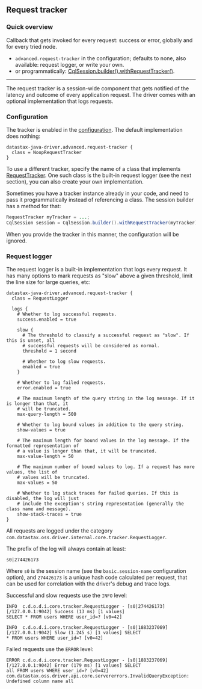 <!--
Licensed to the Apache Software Foundation (ASF) under one
or more contributor license agreements.  See the NOTICE file
distributed with this work for additional information
regarding copyright ownership.  The ASF licenses this file
to you under the Apache License, Version 2.0 (the
"License"); you may not use this file except in compliance
with the License.  You may obtain a copy of the License at

  http://www.apache.org/licenses/LICENSE-2.0

Unless required by applicable law or agreed to in writing,
software distributed under the License is distributed on an
"AS IS" BASIS, WITHOUT WARRANTIES OR CONDITIONS OF ANY
KIND, either express or implied.  See the License for the
specific language governing permissions and limitations
under the License.
-->

## Request tracker

### Quick overview

Callback that gets invoked for every request: success or error, globally and for every tried node.

* `advanced.request-tracker` in the configuration; defaults to none, also available: request logger,
  or write your own.
* or programmatically:
  [CqlSession.builder().withRequestTracker()][SessionBuilder.withRequestTracker].

-----

The request tracker is a session-wide component that gets notified of the latency and outcome of
every application request. The driver comes with an optional implementation that logs requests.

### Configuration

The tracker is enabled in the [configuration](../configuration/). The default implementation does
nothing:

```
datastax-java-driver.advanced.request-tracker {
  class = NoopRequestTracker
}
```

To use a different tracker, specify the name of a class that implements [RequestTracker]. One such
class is the built-in request logger (see the next section), you can also create your own
implementation.

Sometimes you have a tracker instance already in your code, and need to pass it programmatically
instead of referencing a class. The session builder has a method for that:

```java
RequestTracker myTracker = ...;
CqlSession session = CqlSession.builder().withRequestTracker(myTracker).build();
```

When you provide the tracker in this manner, the configuration will be ignored.

### Request logger

The request logger is a built-in implementation that logs every request. It has many options to mark
requests as "slow" above a given threshold, limit the line size for large queries, etc:

```
datastax-java-driver.advanced.request-tracker {
  class = RequestLogger

  logs {
    # Whether to log successful requests.
    success.enabled = true

    slow {
      # The threshold to classify a successful request as "slow". If this is unset, all
      # successful requests will be considered as normal.
      threshold = 1 second

      # Whether to log slow requests.
      enabled = true
    }

    # Whether to log failed requests.
    error.enabled = true

    # The maximum length of the query string in the log message. If it is longer than that, it
    # will be truncated.
    max-query-length = 500

    # Whether to log bound values in addition to the query string.
    show-values = true

    # The maximum length for bound values in the log message. If the formatted representation of
    # a value is longer than that, it will be truncated.
    max-value-length = 50

    # The maximum number of bound values to log. If a request has more values, the list of
    # values will be truncated.
    max-values = 50

    # Whether to log stack traces for failed queries. If this is disabled, the log will just
    # include the exception's string representation (generally the class name and message).
    show-stack-traces = true
}
```

All requests are logged under the category
`com.datastax.oss.driver.internal.core.tracker.RequestLogger`.

The prefix of the log will always contain at least: 

```
s0|274426173
```

Where `s0` is the session name (see the `basic.session-name` configuration option), and `274426173`
is a unique hash code calculated per request, that can be used for correlation with the driver's
debug and trace logs.


Successful and slow requests use the `INFO` level:

```
INFO  c.d.o.d.i.core.tracker.RequestLogger - [s0|274426173][/127.0.0.1:9042] Success (13 ms) [1 values]
SELECT * FROM users WHERE user_id=? [v0=42]

INFO  c.d.o.d.i.core.tracker.RequestLogger - [s0|1883237069][/127.0.0.1:9042] Slow (1.245 s) [1 values] SELECT
* FROM users WHERE user_id=? [v0=42]
```

Failed requests use the `ERROR` level:

```
ERROR c.d.o.d.i.core.tracker.RequestLogger - [s0|1883237069][/127.0.0.1:9042] Error (179 ms) [1 values] SELECT
all FROM users WHERE user_id=? [v0=42]
com.datastax.oss.driver.api.core.servererrors.InvalidQueryException: Undefined column name all
```

[RequestTracker]: https://docs.datastax.com/en/drivers/java/4.5/com/datastax/oss/driver/api/core/tracker/RequestTracker.html
[SessionBuilder.withRequestTracker]: https://docs.datastax.com/en/drivers/java/4.5/com/datastax/oss/driver/api/core/session/SessionBuilder.html#withRequestTracker-com.datastax.oss.driver.api.core.tracker.RequestTracker-
